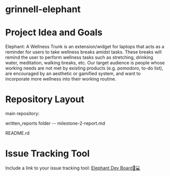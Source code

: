 # grinnell-elephant

# Project Idea and Goals
Elephant: A Wellness Trunk is an extension/widget for laptops that acts as a reminder for users to take wellness breaks amidst tasks. These breaks will remind the user to perform wellness tasks such as stretching, drinking water, meditation, walking breaks, etc. Our target audience is people whose working needs are not met by existing products (e.g. pomodoro, to-do list), are encouraged by an aesthetic or gamified system, and want to incorporate more wellness into their working routine.   

# Repository Layout
main repository:

  written_reports folder -- milestone-2-report.md
  
  README.rd

# Issue Tracking Tool
Include a link to your issue tracking tool: [Elephant Dev Board🐘💻](https://trello.com/b/4KAD6ca1/elephant-dev-board-%F0%9F%90%98%F0%9F%92%BB)
